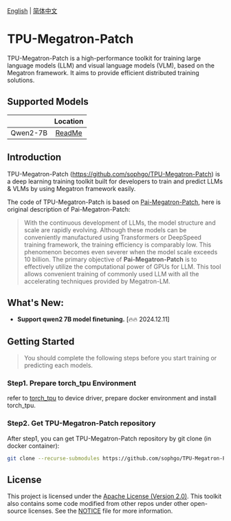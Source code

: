 [English](./README.md) | [简体中文](./README_zh-CN.md)

# TPU-Megatron-Patch

TPU-Megatron-Patch is a high-performance toolkit for training large language models (LLM) and visual language models (VLM), based on the Megatron framework. It aims to provide efficient distributed training solutions.

## Supported Models

|          |               Location               |
| :------- | :----------------------------------: |
| Qwen2-7B | [ReadMe](./examples/qwen2/README.md) |

## Introduction

TPU-Megatron-Patch (https://github.com/sophgo/TPU-Megatron-Patch) is a deep learning training toolkit built for developers to train and predict LLMs & VLMs by using Megatron framework easily. 

The code of TPU-Megatron-Patch is based on [Pai-Megatron-Patch](https://github.com/alibaba/Pai-Megatron-Patch), here is original description of Pai-Megatron-Patch:

> With the continuous development of LLMs, the model structure and scale are rapidly evolving. Although these models can be conveniently manufactured using Transformers or DeepSpeed training framework, the training efficiency is comparably low. This phenomenon becomes even severer when the model scale exceeds 10 billion. The primary objective of **Pai-Megatron-Patch** is to effectively utilize the computational power of GPUs for LLM. This tool allows convenient training of commonly used LLM with all the accelerating techniques provided by Megatron-LM.

## What's New:

- **Support qwen2 7B model finetuning.** [🔥🔥 2024.12.11]


## Getting Started

> You should complete the following steps before you start training or predicting each models.

### Step1. Prepare torch_tpu Environment

refer to [torch_tpu](https://github.com/sophgo/torch_tpu) to device driver, prepare docker environment and install torch_tpu.

### Step2. Get TPU-Megatron-Patch repository

After step1, you can get TPU-Megatron-Patch repository by git clone (in docker container):

```bash
git clone --recurse-submodules https://github.com/sophgo/TPU-Megatron-Patch.git /workspace/TPU-Megatron-Patch
```


## License
This project is licensed under the [Apache License (Version 2.0)](./LICENSE). This toolkit also contains some code modified from other repos under other open-source licenses. See the [NOTICE](./NOTICE) file for more information.
